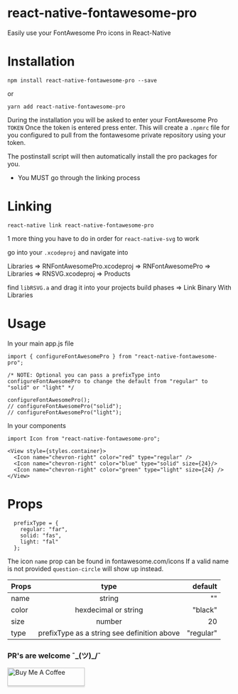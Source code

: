 # react-native-fontawesome-pro
Easily use your FontAwesome Pro icons in React-Native


# Installation

`npm install react-native-fontawesome-pro --save`

or

`yarn add react-native-fontawesome-pro`


During the installation you will be asked to enter your FontAwesome Pro `TOKEN`
Once the token is entered press enter. This will create a `.npmrc` file for you configured to pull
from the fontawesome private repository using your token.

The postinstall script will then automatically install the pro packages for you.

* You MUST go through the linking process


# Linking

`react-native link react-native-fontawesome-pro`

1 more thing you have to do in order for `react-native-svg` to work

go into your `.xcodeproj` and navigate into

Libraries => RNFontAwesomePro.xcodeproj => RNFontAwesomePro => Libraries => RNSVG.xcodeproj => Products

find `libRSVG.a` and drag it into your projects build phases => Link Binary With Libraries



# Usage

In your main app.js file
```
import { configureFontAwesomePro } from "react-native-fontawesome-pro";

/* NOTE: Optional you can pass a prefixType into configureFontAwesomePro to change the default from "regular" to "solid" or "light" */

configureFontAwesomePro();
// configureFontAwesomePro("solid");
// configureFontAwesomePro("light");
```

In your components
```
import Icon from "react-native-fontawesome-pro";

<View style={styles.container}>
  <Icon name="chevron-right" color="red" type="regular" />
  <Icon name="chevron-right" color="blue" type="solid" size={24}/>
  <Icon name="chevron-right" color="green" type="light" size={24} />
</View>
```

# Props
```
  prefixType = {
    regular: "far",
    solid: "fas",
    light: "fal"
  };
```
The icon `name` prop can be found in fontawesome.com/icons
If a valid name is not provided `question-circle` will show up instead.

| Props         | type          | default  |
| ------------- |:-------------:| --------:|
| name          | string        | ""                      |
| color      | hexdecimal or string | "black"             |
| size      | number      |   20                        |
| type | prefixType as a string see definition above      |    "regular" |





###  PR's are welcome ¯\_(ツ)_/¯
<a href="https://www.buymeacoffee.com/KDUHSQq" target="_blank"><img src="https://www.buymeacoffee.com/assets/img/custom_images/purple_img.png" alt="Buy Me A Coffee" style="height: 41px !important;width: 174px !important;box-shadow: 0px 3px 2px 0px rgba(190, 190, 190, 0.5) !important;-webkit-box-shadow: 0px 3px 2px 0px rgba(190, 190, 190, 0.5) !important;" ></a>
